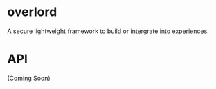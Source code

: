 # overlord

A secure lightweight framework to build or intergrate into experiences.

# API
(Coming Soon)